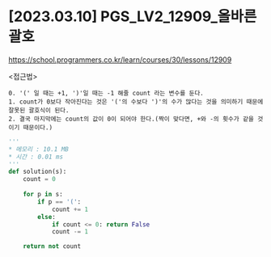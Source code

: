 #   [2023.03.10] PGS_LV2_12909_올바른 괄호
https://school.programmers.co.kr/learn/courses/30/lessons/12909

<접근법>

```
0. '(' 일 때는 +1, ')'일 때는 -1 해줄 count 라는 변수를 둔다.
1. count가 0보다 작아진다는 것은 '('의 수보다 ')'의 수가 많다는 것을 의미하기 때문에 잘못된 괄호식이 된다.
2. 결국 마지막에는 count의 값이 0이 되어야 한다.(짝이 맞다면, +와 -의 횟수가 같을 것이기 때문이다.)
```




```python
'''
* 메모리 : 10.1 MB
* 시간 : 0.01 ms
'''
def solution(s):
    count = 0
    
    for p in s:
        if p == '(':
            count += 1
        else:
            if count <= 0: return False
            count -= 1

    return not count

```
